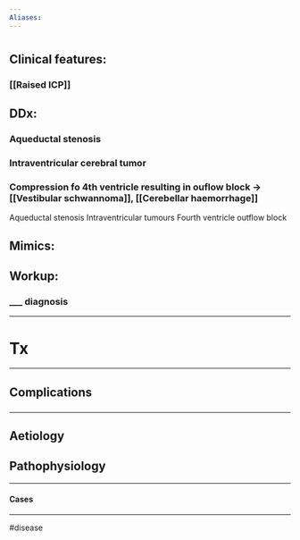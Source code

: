 ```yaml
---
Aliases:
---
```

# 
## Clinical features:
### [[Raised ICP]]
## DDx:
###  Aqueductal stenosis
### Intraventricular cerebral tumor
### Compression fo 4th ventricle resulting in ouflow block -> [[Vestibular schwannoma]], [[Cerebellar haemorrhage]]

Aqueductal stenosis Intraventricular tumours Fourth ventricle outflow block
## Mimics:
###
## Workup:
### ___ diagnosis
---
# Tx

---
## Complications
###

---
## Aetiology
## Pathophysiology

---
#### Cases


---
#disease 